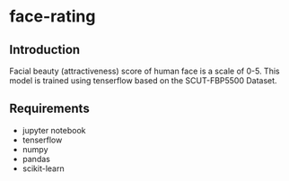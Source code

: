 # face-rating

## Introduction

Facial beauty (attractiveness) score of human face is a scale of 0-5. This model is trained using tenserflow based on the SCUT-FBP5500 Dataset.

## Requirements
- jupyter notebook
- tenserflow
- numpy
- pandas
- scikit-learn
